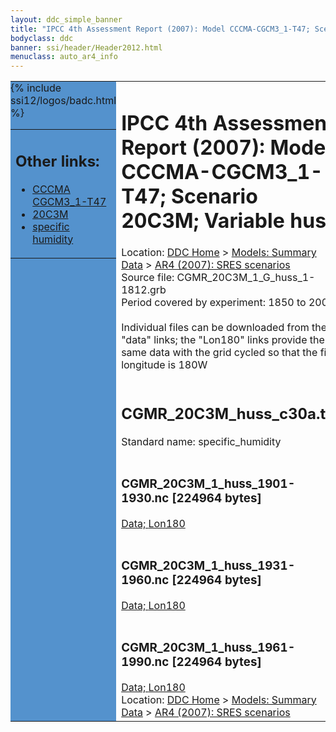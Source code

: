 ```yaml
---
layout: ddc_simple_banner
title: "IPCC 4th Assessment Report (2007): Model CCCMA-CGCM3_1-T47; Scenario 20C3M; Variable huss"
bodyclass: ddc
banner: ssi/header/Header2012.html
menuclass: auto_ar4_info
---
```



<table width="100%" border="0" cellspacing="0" cellpadding="0" style="border-collapse: collapse;">
<tr style="margin:0;padding:0;border:0;">
<td style="margin:0;padding:0;border:0;height:1pt;width:150pt;background:#5492CD;" valign="top" >

<div id="lh-col2" class="auto_ar4_info">
<table class="menumain" bgcolor="#5492CD" cellspacing="0" width="100%" border="0">
<tr><td>
<h2> Other links:</h2>
<ul>
<li><a href="/auto/ar4/model-CCCMA-CGCM3_1-T47.html">CCCMA<br/>CGCM3_1-T47</a></li>
<li><a href="/auto/ar4/scenario-20C3M.html">20C3M</a></li>
<li><a href="/auto/ar4/var-specific_humidity.html">specific humidity</a></li>
</ul>
</td></tr>
{% include ssi12/logos/badc.html %}
</table>
</div>
</td>
<td><h1>IPCC 4th Assessment Report (2007): Model CCCMA-CGCM3_1-T47; Scenario 20C3M; Variable huss</h1>

<!-- Breadcrumb1 -->
<div id="breadcrumb1" align="left">
Location: <a href="/index.html">DDC Home</a> > <a href="/sim/gcm_clim/">Models: Summary Data</a>
> <a href="/sim/gcm_clim/SRES_AR4/index.html">AR4 (2007): SRES scenarios</a>
</div>
<!-- End of Breadcrumb1 -->Source file: CGMR_20C3M_1_G_huss_1-1812.grb
<br/>
Period covered by experiment: 1850 to 2000<br/>
<br/>Individual files can be downloaded from the "data" links; the "Lon180" links provide the same data
         with the grid cycled so that the first longitude is 180W<br/>
<br/><h2>CGMR_20C3M_huss_c30a.tar</h2>
Standard name: specific_humidity<br>
<br/><h3>CGMR_20C3M_1_huss_1901-1930.nc [224964 bytes]</h3>
<a href="/cgi-bin/downl/ar4_nc/huss/CGMR_20C3M_1_huss_1901-1930.nc">Data; </a><a href="/cgi-bin/downl/ar4_nc/huss/CGMR_20C3M_1_huss_1901-1930.cyto180.nc"> Lon180</a><br/>
<br/><h3>CGMR_20C3M_1_huss_1931-1960.nc [224964 bytes]</h3>
<a href="/cgi-bin/downl/ar4_nc/huss/CGMR_20C3M_1_huss_1931-1960.nc">Data; </a><a href="/cgi-bin/downl/ar4_nc/huss/CGMR_20C3M_1_huss_1931-1960.cyto180.nc"> Lon180</a><br/>
<br/><h3>CGMR_20C3M_1_huss_1961-1990.nc [224964 bytes]</h3>
<a href="/cgi-bin/downl/ar4_nc/huss/CGMR_20C3M_1_huss_1961-1990.nc">Data; </a><a href="/cgi-bin/downl/ar4_nc/huss/CGMR_20C3M_1_huss_1961-1990.cyto180.nc"> Lon180</a><br/>
<!-- Breadcrumb2 -->
<div id="breadcrumb2" align="left">
Location: <a href="/index.html">DDC Home</a> > <a href="/sim/gcm_clim/">Models: Summary Data</a>
> <a href="/sim/gcm_clim/SRES_AR4/index.html">AR4 (2007): SRES scenarios</a>
</div>
<!-- End of Breadcrumb2 --></td></tr></table>
